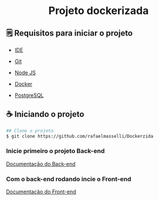 <h1 align="center"> Projeto dockerizada</h1>

## 🗒️ Requisitos para iniciar o projeto

- [IDE](https://code.visualstudio.com/)

- [Git](https://git-scm.com/)

- [Node JS](https://nodejs.org/en/)

- [Docker](https://www.docker.com/products/docker-desktop/)

- [PostgreSQL](https://www.postgresql.org/download/)

## ☕ Iniciando o projeto

```bash
## Clone o projeto
$ git clone https://github.com/rafaelmasselli/Dockerzida
```

### Inicie primeiro o projeto Back-end

[Documentação do Back-end](https://github.com/rafaelmasselli/Dockerizada/tree/master/server)

### Com o back-end rodando incie o Front-end

[Documentação do Front-end](https://github.com/rafaelmasselli/Dockerizada/tree/master/client)
